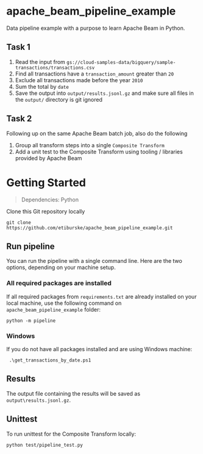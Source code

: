 # apache_beam_pipeline_example
Data pipeline example with a purpose to learn Apache Beam in Python.

## Task 1
1. Read the input from `gs://cloud-samples-data/bigquery/sample-transactions/transactions.csv`
2. Find all transactions have a `transaction_amount` greater than `20`
3. Exclude all transactions made before the year `2010`
4. Sum the total by `date`
5. Save the output into `output/results.jsonl.gz` and make sure all files in the `output/` directory is git ignored

## Task 2
Following up on the same Apache Beam batch job, also do the following 
1. Group all transform steps into a single `Composite Transform`
2. Add a unit test to the Composite Transform using tooling / libraries provided by Apache Beam

# Getting Started
> Dependencies: Python

Clone this Git repository locally
```
git clone https://github.com/etiburske/apache_beam_pipeline_example.git
```
## Run pipeline
You can run the pipeline with a single command line. Here are the two options, depending on your machine setup.

### All required packages are installed
If all required packages from `requirements.txt` are already installed on your local machine, use the following command on `apache_beam_pipeline_example` folder:
```
python -m pipeline
```

### Windows
If you do not have all packages installed and are using Windows machine:
```
 .\get_transactions_by_date.ps1
```

## Results
The output file containing the results will be saved as `output\results.jsonl.gz`.

## Unittest
To run unittest for the Composite Transform locally:
```
python test/pipeline_test.py
```